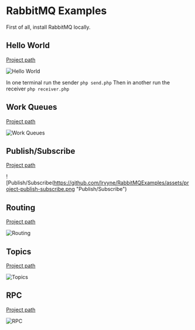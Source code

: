 # RabbitMQ Examples

First of all, install RabbitMQ locally.

## Hello World

[Project path](https://github.com/Irvyne/RabbitMQExamples/hello-world)

![Hello World](https://github.com/Irvyne/RabbitMQExamples/assets/project-hello-world.png "Hello World")

In one terminal run the sender ```php send.php```
Then in another run the receiver ```php receiver.php```

## Work Queues

[Project path](https://github.com/Irvyne/RabbitMQExamples/work-queues)

![Work Queues](https://github.com/Irvyne/RabbitMQExamples/assets/project-work-queues.png "Work Queues")

## Publish/Subscribe

[Project path](https://github.com/Irvyne/RabbitMQExamples/publish-subscribe)

![Publish/Subscribe(https://github.com/Irvyne/RabbitMQExamples/assets/project-publish-subscribe.png "Publish/Subscribe")

## Routing

[Project path](https://github.com/Irvyne/RabbitMQExamples/routing)

![Routing](https://github.com/Irvyne/RabbitMQExamples/assets/project-routing.png "Routing")

## Topics

[Project path](https://github.com/Irvyne/RabbitMQExamples/topics)

![Topics](https://github.com/Irvyne/RabbitMQExamples/assets/project-topics.png "Topics")

## RPC

[Project path](https://github.com/Irvyne/RabbitMQExamples/rpc)

![RPC](https://github.com/Irvyne/RabbitMQExamples/assets/project-rpc.png "RPC")
